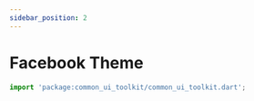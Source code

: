 ```yaml
---
sidebar_position: 2
---
```

# Facebook Theme


```jsx
import 'package:common_ui_toolkit/common_ui_toolkit.dart';
```

